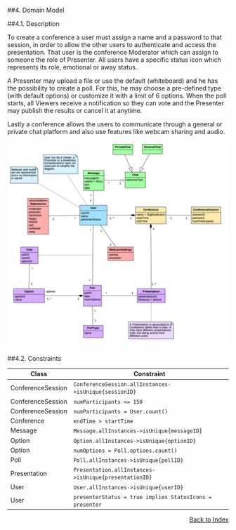##4. Domain Model

##4.1. Description

To create a conference a user must assign a name and a password to that session, in order to allow the other users to authenticate and access the presentation. That user is the conference Moderator which can assign to someone the role of Presenter. All users have a specific status icon which represents its role, emotional or away status.

A Presenter may upload a file or use the default (whiteboard) and he has the possibility to create a poll. For this, he may choose a pre-defined type (with default options) or customize it with a limit of 6 options. When the poll starts, all Viewers receive a notification so they can vote and the Presenter may publish the results or cancel it at anytime. 

Lastly a conference allows the users to communicate through a general or private chat platform and also use features like webcam sharing and audio.

![Domain Model](images/domainModel.png "Domain Model")

##4.2. Constraints

| Class   |      Constraint    |
|----------|-------------|
| ConferenceSession | `ConferenceSession.allInstances->isUnique{sessionID}` |
| ConferenceSession |  `numParticipants <= 150`  |
| ConferenceSession |  `numParticipants = User.count()`  |
| Conference | `endTime > startTime` |
| Message | `Message.allInstances->isUnique{messageID}` |
| Option | `Option.allInstances->isUnique{optionID}` |
| Option | `numOptions = Poll.options.count()` |
| Poll | `Poll.allInstances->isUnique{pollID}` |
| Presentation | `Presentation.allInstances->isUnique{presentationID}` |
| User | `User.allInstances->isUnique{userID}` |
| User | `presenterStatus = true implies StatusIcons = presenter` |

<p align=right>
  <a href="https://github.com/mariateresachaves/bigbluebutton/blob/master/ESOF-DOCS/Requirements/Index.md">Back to Index</a>
</p>
